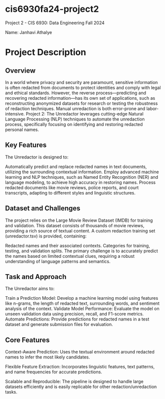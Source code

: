 # cis6930fa24-project2

Project 2 - CIS 6930: Data Engineering Fall 2024

Name: Janhavi Athalye

# Project Description

## Overview

In a world where privacy and security are paramount, sensitive information is often redacted from documents to protect identities and comply with legal and ethical standards. However, the reverse process—predicting and recovering redacted information—has its own set of applications, such as reconstructing anonymized datasets for research or testing the robustness of redaction techniques. Manual unredaction is both error-prone and labor-intensive. Project 2: The Unredactor leverages cutting-edge Natural Language Processing (NLP) techniques to automate the unredaction process, specifically focusing on identifying and restoring redacted personal names.

## Key Features

The Unredactor is designed to:

Automatically predict and replace redacted names in text documents, utilizing the surrounding contextual information.
Employ advanced machine learning and NLP techniques, such as Named Entity Recognition (NER) and language modeling, to achieve high accuracy in restoring names.
Process redacted documents like movie reviews, police reports, and court transcripts, adapting to different styles and linguistic structures.

## Dataset and Challenges

The project relies on the Large Movie Review Dataset (IMDB) for training and validation. This dataset consists of thousands of movie reviews, providing a rich source of textual content. A custom redaction training set (unredactor.tsv) is provided, containing:

Redacted names and their associated contexts.
Categories for training, testing, and validation splits.
The primary challenge is to accurately predict the names based on limited contextual clues, requiring a robust understanding of language patterns and semantics.

## Task and Approach

The Unredactor aims to:

Train a Prediction Model: Develop a machine learning model using features like n-grams, the length of redacted text, surrounding words, and sentiment analysis of the context.
Validate Model Performance: Evaluate the model on unseen validation data using precision, recall, and F1-score metrics.
Automate Predictions: Provide predictions for redacted names in a test dataset and generate submission files for evaluation.

## Core Features

Context-Aware Prediction: Uses the textual environment around redacted names to infer the most likely candidates.

Flexible Feature Extraction: Incorporates linguistic features, text patterns, and name frequencies for accurate predictions.

Scalable and Reproducible: The pipeline is designed to handle large datasets efficiently and is easily replicable for other redaction/unredaction tasks.